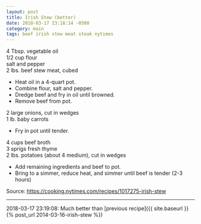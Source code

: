 ```yaml
---
layout: post
title: Irish Stew (better)
date: 2018-03-17 23:18:14 -0500
category: main
tags: beef irish stew meat steak nytimes
---
```

4 Tbsp. vegetable oil  
1/2 cup flour  
salt and pepper  
2 lbs. beef stew meat, cubed  

  * Heat oil in a 4-quart pot.
  * Combine flour, salt and pepper.
  * Dredge beef and fry in oil until browned.
  * Remove beef from pot.

2 large onions, cut in wedges  
1 lb. baby carrots  

  * Fry in pot until tender.

4 cups beef broth  
3 sprigs fresh thyme  
2 lbs. potatoes (about 4 medium), cut in wedges  

  * Add remaining ingredients and beef to pot.
  * Bring to a simmer, reduce heat, and simmer until beef is tender (2-3 hours)

Source: <https://cooking.nytimes.com/recipes/1017275-irish-stew>

---

2018-03-17 23:19:08: Much better than [previous recipe]({{ site.baseurl }}{% post_url 2014-03-16-irish-stew %})
